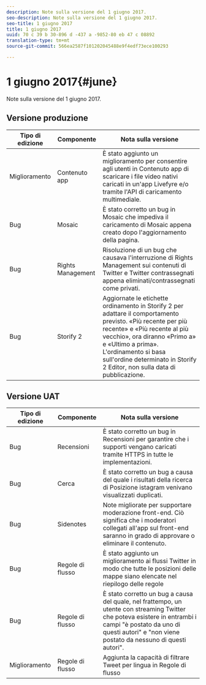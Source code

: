 ```yaml
---
description: Note sulla versione del 1 giugno 2017.
seo-description: Note sulla versione del 1 giugno 2017.
seo-title: 1 giugno 2017
title: 1 giugno 2017
uuid: 70 c 39 b 30-896 d -437 a -9852-80 eb 47 c 08892
translation-type: tm+mt
source-git-commit: 566ea2587f101202045488e9f4edf73ece100293

---
```



# 1 giugno 2017{#june}

Note sulla versione del 1 giugno 2017.

## Versione produzione

| **Tipo di edizione** | **Componente** | **Nota sulla versione** |
|---|---|---|
| Miglioramento | Contenuto app | È stato aggiunto un miglioramento per consentire agli utenti in Contenuto app di scaricare i file video nativi caricati in un'app Livefyre e/o tramite l'API di caricamento multimediale. |
| Bug | Mosaic | È stato corretto un bug in Mosaic che impediva il caricamento di Mosaic appena creato dopo l'aggiornamento della pagina. |
| Bug | Rights Management | Risoluzione di un bug che causava l'interruzione di Rights Management sui contenuti di Twitter e Twitter contrassegnati appena eliminati/contrassegnati come privati. |
| Bug | Storify 2 | Aggiornate le etichette ordinamento in Storify 2 per adattare il comportamento previsto. «Più recente per più recente» e «Più recente al più vecchio», ora diranno «Primo a» e «Ultimo a prima». L'ordinamento si basa sull'ordine determinato in Storify 2 Editor, non sulla data di pubblicazione. |

## Versione UAT

| **Tipo di edizione** | **Componente** | **Nota sulla versione** |
|---|---|---|
| Bug | Recensioni | È stato corretto un bug in Recensioni per garantire che i supporti vengano caricati tramite HTTPS in tutte le implementazioni. |
| Bug | Cerca | È stato corretto un bug a causa del quale i risultati della ricerca di Posizione istagram venivano visualizzati duplicati. |
| Bug | Sidenotes | Note migliorate per supportare moderazione front-end. Ciò significa che i moderatori collegati all'app sul front-end saranno in grado di approvare o eliminare il contenuto. |
| Bug | Regole di flusso | È stato aggiunto un miglioramento ai flussi Twitter in modo che tutte le posizioni delle mappe siano elencate nel riepilogo delle regole |
| Bug | Regole di flusso | È stato corretto un bug a causa del quale, nel frattempo, un utente con streaming Twitter che poteva esistere in entrambi i campi "è postato da uno di questi autori" e "non viene postato da nessuno di questi autori". |
| Miglioramento | Regole di flusso | Aggiunta la capacità di filtrare Tweet per lingua in Regole di flusso |

